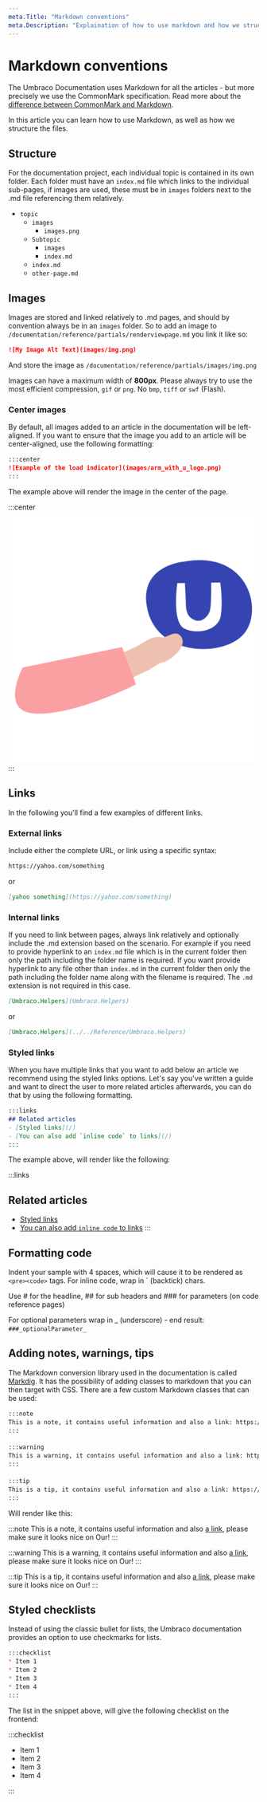 ```yaml
---
meta.Title: "Markdown conventions"
meta.Description: "Explaination of how to use markdown and how we structure the files."
---
```


# Markdown conventions

The Umbraco Documentation uses Markdown for all the articles - but more precisely we use the CommonMark specification. Read more about the [difference between CommonMark and Markdown](https://commonmark.org/).

In this article you can learn how to use Markdown, as well as how we structure the files.

## Structure

For the documentation project, each individual topic is contained in its own folder.
Each folder must have an `index.md` file which links to the individual sub-pages, if images are used, these must be in `images` folders next to the .md file referencing them relatively.

* `topic`
  * `images`
    * `images.png`
  * `Subtopic`
    * `images`
    * `index.md`
  * `index.md`
  * `other-page.md`

## Images

Images are stored and linked relatively to .md pages, and should by convention always be in an `images` folder. So to add an image to `/documentation/reference/partials/renderviewpage.md` you link it like so:

```markdown
![My Image Alt Text](images/img.png)
```

And store the image as `/documentation/reference/partials/images/img.png`

Images can have a maximum width of **800px**. Please always try to use the most efficient compression, `gif` or `png`. No `bmp`, `tiff` or `swf` (Flash).

### Center images

By default, all images added to an article in the documentation will be left-aligned. If you want to ensure that the image you add to an article will be center-aligned, use the following formatting:

```markdown
:::center
![Example of the load indicator](images/arm_with_u_logo.png)
:::
```

The example above will render the image in the center of the page.

:::center
![Example of the load indicator](images/arm_with_u_logo.png)
:::

## Links

In the following you'll find a few examples of different links.

### External links

Include either the complete URL, or link using a specific syntax:

```markdown
https://yahoo.com/something
```

or

```markdown
[yahoo something](https://yahoo.com/something)
```

### Internal links

If you need to link between pages, always link relatively and optionally include the .md extension based on the scenario. For example if you need to provide hyperlink to an `index.md` file which is in the current folder then only the path including the folder name is required. If you want provide hyperlink to any file other than `index.md` in the current folder then only the path including the folder name along with the filename is required. The `.md` extension is not required in this case.

```markdown
[Umbraco.Helpers](Umbraco.Helpers)
```

or

```markdown
[Umbraco.Helpers](../../Reference/Umbraco.Helpers)
```

### Styled links

When you have multiple links that you want to add below an article we recommend using the styled links options. Let's say you've written a guide and want to direct the user to more related articles afterwards, you can do that by using the following formatting.

```markdown
:::links
## Related articles
- [Styled links](/)
- [You can also add `inline code` to links](/)
:::
```

The example above, will render like the following:

:::links
## Related articles

- [Styled links](/)
- [You can also add `inline code` to links](/)
:::

## Formatting code

Indent your sample with 4 spaces, which will cause it to be rendered as `<pre><code>` tags.
For inline code, wrap in ` (backtick) chars.

Use # for the headline, ## for sub headers and ### for parameters (on code reference pages)

For optional parameters wrap in _ (underscore) - end result: `###_optionalParameter_`

## Adding notes, warnings, tips

The Markdown conversion library used in the documentation is called [Markdig](https://github.com/lunet-io/markdig). It has the possibility of adding classes to markdown that you can then target with CSS. There are a few custom Markdown classes that can be used:

```markdown
:::note
This is a note, it contains useful information and also a link: https://thisisalink.com/useful/resource, please make sure it looks nice on Our!
:::

:::warning
This is a warning, it contains useful information and also a link: https://thisisalink.com/useful/resource, please make sure it looks nice on Our!
:::

:::tip
This is a tip, it contains useful information and also a link: https://thisisalink.com/useful/resource, please make sure it looks nice on Our!
:::
```

Will render like this:

:::note
This is a note, it contains useful information and also [a link](https://thisisalink.com/useful/resource), please make sure it looks nice on Our!
:::

:::warning
This is a warning, it contains useful information and also [a link](https://thisisalink.com/useful/resource), please make sure it looks nice on Our!
:::

:::tip
This is a tip, it contains useful information and also [a link](https://thisisalink.com/useful/resource), please make sure it looks nice on Our!
:::

## Styled checklists

Instead of using the classic bullet for lists, the Umbraco documentation provides an option to use checkmarks for lists.

```markdown
:::checklist
* Item 1
* Item 2
* Item 3
* Item 4
:::
```

The list in the snippet above, will give the following checklist on the frontend:

:::checklist

* Item 1
* Item 2
* Item 3
* Item 4

:::


